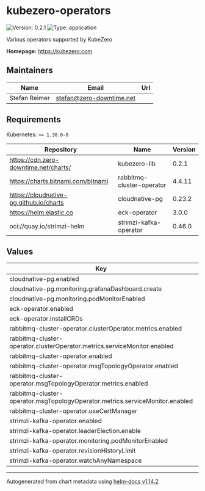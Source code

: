 # kubezero-operators

![Version: 0.2.1](https://img.shields.io/badge/Version-0.2.1-informational?style=flat-square) ![Type: application](https://img.shields.io/badge/Type-application-informational?style=flat-square)

Various operators supported by KubeZero

**Homepage:** <https://kubezero.com>

## Maintainers

| Name | Email | Url |
| ---- | ------ | --- |
| Stefan Reimer | <stefan@zero-downtime.net> |  |

## Requirements

Kubernetes: `>= 1.30.0-0`

| Repository | Name | Version |
|------------|------|---------|
| https://cdn.zero-downtime.net/charts/ | kubezero-lib | 0.2.1 |
| https://charts.bitnami.com/bitnami | rabbitmq-cluster-operator | 4.4.11 |
| https://cloudnative-pg.github.io/charts | cloudnative-pg | 0.23.2 |
| https://helm.elastic.co | eck-operator | 3.0.0 |
| oci://quay.io/strimzi-helm | strimzi-kafka-operator | 0.46.0 |

## Values

| Key | Type | Default | Description |
|-----|------|---------|-------------|
| cloudnative-pg.enabled | bool | `false` |  |
| cloudnative-pg.monitoring.grafanaDashboard.create | bool | `false` |  |
| cloudnative-pg.monitoring.podMonitorEnabled | bool | `false` |  |
| eck-operator.enabled | bool | `false` |  |
| eck-operator.installCRDs | bool | `false` |  |
| rabbitmq-cluster-operator.clusterOperator.metrics.enabled | bool | `false` |  |
| rabbitmq-cluster-operator.clusterOperator.metrics.serviceMonitor.enabled | bool | `true` |  |
| rabbitmq-cluster-operator.enabled | bool | `false` |  |
| rabbitmq-cluster-operator.msgTopologyOperator.enabled | bool | `false` |  |
| rabbitmq-cluster-operator.msgTopologyOperator.metrics.enabled | bool | `false` |  |
| rabbitmq-cluster-operator.msgTopologyOperator.metrics.serviceMonitor.enabled | bool | `true` |  |
| rabbitmq-cluster-operator.useCertManager | bool | `true` |  |
| strimzi-kafka-operator.enabled | bool | `false` |  |
| strimzi-kafka-operator.leaderElection.enable | bool | `false` |  |
| strimzi-kafka-operator.monitoring.podMonitorEnabled | bool | `false` |  |
| strimzi-kafka-operator.revisionHistoryLimit | int | `2` |  |
| strimzi-kafka-operator.watchAnyNamespace | bool | `true` |  |

----------------------------------------------
Autogenerated from chart metadata using [helm-docs v1.14.2](https://github.com/norwoodj/helm-docs/releases/v1.14.2)
